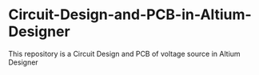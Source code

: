 # Circuit-Design-and-PCB-in-Altium-Designer
This repository is a Circuit Design and PCB of voltage source in Altium Designer
